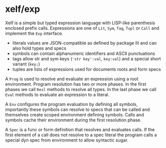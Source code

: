 xelf/exp
========

Xelf is a simple but typed expression language with LISP-like parenthesis enclosed prefix calls.
Expressions are one of `Lit`, `Sym`, `Tag`, `Tupl` or `Call` and implement the `Exp` interface.

 * literals values are JSON-compatible as defined by package lit and can also hold types and specs
 * symbols can contain alphanumeric identifiers and ASCII punctuations
 * tags allow str and sym keys (`'str key':val`, `key:val`) and a special short variant (`key;`)
 * tuples are lists of expressions used for documents roots and form specs

A `Prog` is used to resolve and evaluate an expression using a root environment. Program resolution
has two or more phases. In the first phases we call `Resl` methods to resolve all types. In the last
phase we call `Eval` methods to evaluate an expression to a literal.

A `Env` configures the program evaluation by defining all symbols, importantly these symbols can
resolve to specs that can be called and themselves create scoped environment defining symbols.
Calls and symbols cache their environment during the first resolution phase.

A `Spec` is a func or form definition that resolves and evaluates calls. If the first element of a
call does not resolve to a spec literal the program calls a special dyn spec from environment to
allow syntactic sugar.
